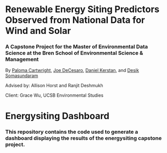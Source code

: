 # Renewable Energy Siting Predictors Observed from National Data for Wind and Solar 

### A Capstone Project for the Master of Environmental Data Science at the Bren School of Environmental Science & Management

By [Paloma Cartwright](palomacartwright.github.io), 
[Joe DeCesaro](https://joedecesaro.github.io/), 
[Daniel Kerstan](https://danielkerstan.github.io/), and 
[Desik Somasundaram](https://desik23.github.io/)

Advised by: Allison Horst and Ranjit Deshmukh 

Client: Grace Wu, UCSB Environmental Studies

# Energysiting Dashboard

### This repository contains the code used to generate a dashboard displaying the results of the energysiting capstone project.
